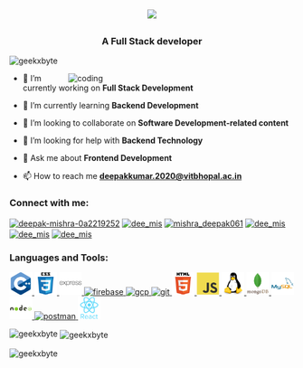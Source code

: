 <h1 align="center">
    <img src="https://readme-typing-svg.herokuapp.com/?font=Righteous&size=35&&center=true&vCenter=true&width=500&height=70&duration=4000&lines=Hi+There!+👋;+I'm+Deepak+Mishra!;" />
</h1>
<h3 align="center" color="F7F7F7">A Full Stack developer</h3>

<p align="left"> <img src="https://komarev.com/ghpvc/?username=geekxbyte&label=Profile%20views&color=0e75b6&style=flat" alt="geekxbyte" /> </p>

<img align="right" alt="coding" width="400" src="https://user-images.githubusercontent.com/55389276/140866485-8fb1c876-9a8f-4d6a-98dc-08c4981eaf70.gif">

- 🔭 I’m currently working on **Full Stack Development**

- 🌱 I’m currently learning **Backend Development**

- 👯 I’m looking to collaborate on **Software Development-related content**

- 🤝 I’m looking for help with **Backend Technology**

- 💬 Ask me about **Frontend Development**

- 📫 How to reach me **deepakkumar.2020@vitbhopal.ac.in**

<h3 align="left">Connect with me:</h3>
<p align="left">
<a href="https://linkedin.com/in/deepak-mishra-0a2219252" target="blank"><img align="center" src="https://raw.githubusercontent.com/rahuldkjain/github-profile-readme-generator/master/src/images/icons/Social/linked-in-alt.svg" alt="deepak-mishra-0a2219252" height="30" width="40" /></a>
<a href="https://www.codechef.com/users/dee_mis" target="blank"><img align="center" src="https://cdn.jsdelivr.net/npm/simple-icons@3.1.0/icons/codechef.svg" alt="dee_mis" height="30" width="40" /></a>
<a href="https://www.hackerrank.com/mishra_deepak061" target="blank"><img align="center" src="https://raw.githubusercontent.com/rahuldkjain/github-profile-readme-generator/master/src/images/icons/Social/hackerrank.svg" alt="mishra_deepak061" height="30" width="40" /></a>
<a href="https://codeforces.com/profile/dee_mis" target="blank"><img align="center" src="https://raw.githubusercontent.com/rahuldkjain/github-profile-readme-generator/master/src/images/icons/Social/codeforces.svg" alt="dee_mis" height="30" width="40" /></a>
<a href="https://www.leetcode.com/dee_mis" target="blank"><img align="center" src="https://raw.githubusercontent.com/rahuldkjain/github-profile-readme-generator/master/src/images/icons/Social/leet-code.svg" alt="dee_mis" height="30" width="40" /></a>
<a href="https://auth.geeksforgeeks.org/user/dee_mis" target="blank"><img align="center" src="https://raw.githubusercontent.com/rahuldkjain/github-profile-readme-generator/master/src/images/icons/Social/geeks-for-geeks.svg" alt="dee_mis" height="30" width="40" /></a>
</p>

<h3 align="left">Languages and Tools:</h3>
<p align="left"> <a href="https://www.w3schools.com/cpp/" target="_blank" rel="noreferrer"> <img src="https://raw.githubusercontent.com/devicons/devicon/master/icons/cplusplus/cplusplus-original.svg" alt="cplusplus" width="40" height="40"/> </a> <a href="https://www.w3schools.com/css/" target="_blank" rel="noreferrer"> <img src="https://raw.githubusercontent.com/devicons/devicon/master/icons/css3/css3-original-wordmark.svg" alt="css3" width="40" height="40"/> </a> <a href="https://expressjs.com" target="_blank" rel="noreferrer"> <img src="https://raw.githubusercontent.com/devicons/devicon/master/icons/express/express-original-wordmark.svg" alt="express" width="40" height="40"/> </a> <a href="https://firebase.google.com/" target="_blank" rel="noreferrer"> <img src="https://www.vectorlogo.zone/logos/firebase/firebase-icon.svg" alt="firebase" width="40" height="40"/> </a> <a href="https://cloud.google.com" target="_blank" rel="noreferrer"> <img src="https://www.vectorlogo.zone/logos/google_cloud/google_cloud-icon.svg" alt="gcp" width="40" height="40"/> </a> <a href="https://git-scm.com/" target="_blank" rel="noreferrer"> <img src="https://www.vectorlogo.zone/logos/git-scm/git-scm-icon.svg" alt="git" width="40" height="40"/> </a> <a href="https://www.w3.org/html/" target="_blank" rel="noreferrer"> <img src="https://raw.githubusercontent.com/devicons/devicon/master/icons/html5/html5-original-wordmark.svg" alt="html5" width="40" height="40"/> </a> <a href="https://developer.mozilla.org/en-US/docs/Web/JavaScript" target="_blank" rel="noreferrer"> <img src="https://raw.githubusercontent.com/devicons/devicon/master/icons/javascript/javascript-original.svg" alt="javascript" width="40" height="40"/> </a> <a href="https://www.linux.org/" target="_blank" rel="noreferrer"> <img src="https://raw.githubusercontent.com/devicons/devicon/master/icons/linux/linux-original.svg" alt="linux" width="40" height="40"/> </a> <a href="https://www.mongodb.com/" target="_blank" rel="noreferrer"> <img src="https://raw.githubusercontent.com/devicons/devicon/master/icons/mongodb/mongodb-original-wordmark.svg" alt="mongodb" width="40" height="40"/> </a> <a href="https://www.mysql.com/" target="_blank" rel="noreferrer"> <img src="https://raw.githubusercontent.com/devicons/devicon/master/icons/mysql/mysql-original-wordmark.svg" alt="mysql" width="40" height="40"/> </a> <a href="https://nodejs.org" target="_blank" rel="noreferrer"> <img src="https://raw.githubusercontent.com/devicons/devicon/master/icons/nodejs/nodejs-original-wordmark.svg" alt="nodejs" width="40" height="40"/> </a> <a href="https://postman.com" target="_blank" rel="noreferrer"> <img src="https://www.vectorlogo.zone/logos/getpostman/getpostman-icon.svg" alt="postman" width="40" height="40"/> </a> <a href="https://reactjs.org/" target="_blank" rel="noreferrer"> <img src="https://raw.githubusercontent.com/devicons/devicon/master/icons/react/react-original-wordmark.svg" alt="react" width="40" height="40"/> </a> </p>

<p><img align="left" src="https://github-readme-stats.vercel.app/api/top-langs?username=geekxbyte&show_icons=true&locale=en&layout=compact" alt="geekxbyte" /></p>

<p>&nbsp;<img align="center" src="https://github-readme-stats.vercel.app/api?username=geekxbyte&show_icons=true&locale=en" alt="geekxbyte" /></p>

<p><img align="center" src="https://github-readme-streak-stats.herokuapp.com/?user=geekxbyte&" alt="geekxbyte" /></p>
